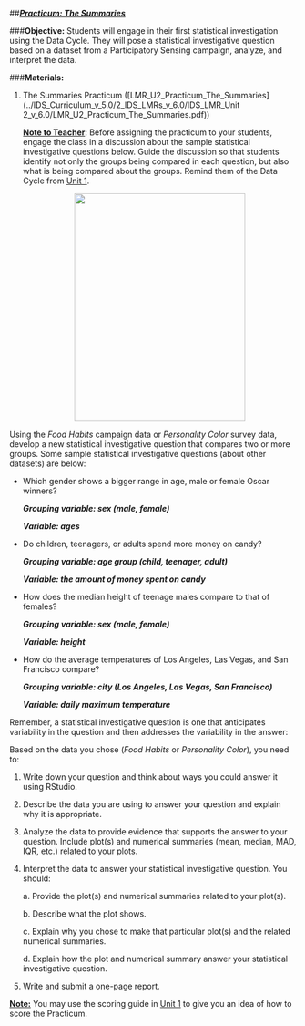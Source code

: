 ##***<u>Practicum: The Summaries</u>***

###**Objective:**
Students will engage in their first statistical investigation using the Data Cycle. They will pose a statistical investigative
question based on a dataset from a Participatory Sensing campaign, analyze, and interpret the data.

###**Materials:**
1. The Summaries Practicum ([LMR_U2_Practicum_The_Summaries](../IDS_Curriculum_v_5.0/2_IDS_LMRs_v_6.0/IDS_LMR_Unit 2_v_6.0/LMR_U2_Practicum_The_Summaries.pdf))

    **<u>Note to Teacher</u>**: Before assigning the practicum to your students, engage the class in a discussion about the sample statistical investigative questions below. Guide the discussion so that students identify not only the groups being compared in each question, but also what is being compared about the groups. Remind them of the Data Cycle from [Unit 1](../unit1/overview.md).

    <center><img src="../../img/2xp0a.png" width="300" height="400" class="center"></center>

Using the *Food Habits* campaign data or *Personality Color* survey data, develop a new statistical investigative question
that compares two or more groups. Some sample statistical investigative questions (about other datasets) are below:

* Which gender shows a bigger range in age, male or female Oscar winners?

    ***Grouping variable: sex (male, female)***

    ***Variable: ages***

* Do children, teenagers, or adults spend more money on candy?

    ***Grouping variable: age group (child, teenager, adult)***

    ***Variable: the amount of money spent on candy***

* How does the median height of teenage males compare to that of females?

    ***Grouping variable: sex (male, female)***

    ***Variable: height***

* How do the average temperatures of Los Angeles, Las Vegas, and San Francisco compare?

    ***Grouping variable: city (Los Angeles, Las Vegas, San Francisco)***

    ***Variable: daily maximum temperature***

Remember, a statistical investigative question is one that anticipates variability in the question and then addresses the
variability in the answer:

Based on the data you chose (*Food Habits* or *Personality Color*), you need to:

1. Write down your question and think about ways you could answer it using RStudio.

2. Describe the data you are using to answer your question and explain why it is appropriate.

3. Analyze the data to provide evidence that supports the answer to your question. Include plot(s)
and numerical summaries (mean, median, MAD, IQR, etc.) related to your plots.

4. Interpret the data to answer your statistical investigative question. You should:

    a. Provide the plot(s) and numerical summaries related to your plot(s).

    b. Describe what the plot shows.

    c. Explain why you chose to make that particular plot(s) and the related numerical
    summaries.

    d. Explain how the plot and numerical summary answer your statistical investigative question.

5. Write and submit a one-page report.

<u>**Note:**</u> You may use the scoring guide in [Unit 1](../unit1/overview.md) to give you an idea of how to score the Practicum.
